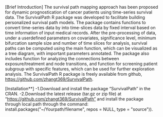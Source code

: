 [Brief Introduction]
The survival path mapping approach has been proposed for dynamic prognostication of cancer 
patients using time-series survival data. The SurvivalPath R package was developed to facilitate 
building personalized survival path models. The package contains
functions to convert time-series data by into time-slices data by fixed interval based on
time information of input medical records. After the pre-processing of data, under a userdefined 
parameters on covariates, significance level, minimum bifurcation sample size and
number of time slices for analysis, survival paths can be computed using the main function,
which can be visualized as a tree diagram, with important parameters annotated. The
package also includes function for analyzing the connections between exposure/treatment
and node transitions, and function for screening patient subgroup with specific features,
which can be used for further exploration analysis. The SurvivalPath R package is freely
available from github, https://github.com/zhangt369/SurvivalPath.

[Installation**]
-1.Download and install the package “SurvivalPath” in the CRAN. 
-2.Download the latest release (tar.gz or zip file) at “https://github.com/zhangt369/SurvivalPath” and install the package through local path through the command: install.packages("~/Yourpath/filename", repos = NULL, type = "source")).
